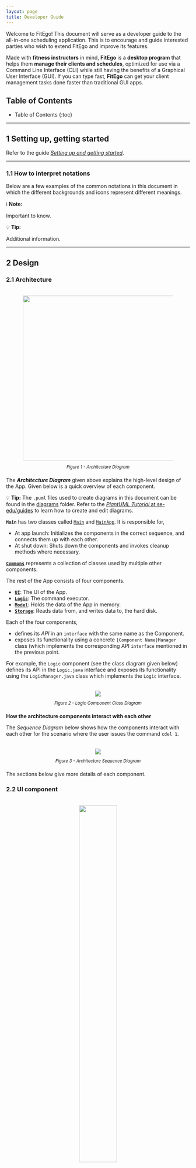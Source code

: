 ```yaml
---
layout: page
title: Developer Guide
---
```


Welcome to FitEgo! This document will serve as a developer guide to the all-in-one scheduling application. This is to encourage and guide interested parties who wish to extend FitEgo and improve its features.

Made with **fitness instructors** in mind, **FitEgo** is a **desktop program** that helps them **manage their clients and schedules**, optimized for use via a Command Line Interface (CLI) while still having the benefits of a Graphical User Interface (GUI). If you can type fast, **FitEgo** can get your client management tasks done faster than traditional GUI apps.

<h2>Table of Contents</h2>

* Table of Contents
{:toc}

--------------------------------------------------------------------------------------------------------------------

## 1 **Setting up, getting started**

Refer to the guide [_Setting up and getting started_](SettingUp.md).

--------------------------------------------------------------------------------------------------------------------

### 1.1 How to interpret notations

Below are a few examples of the common notations in this document in which the different backgrounds and icons represent different meanings.

[comment]: <> (Copy the blocks below and edit your message)

<div markdown="block" class="alert alert-info"> 

:information_source: **Note:**

Important to know. 

</div>

<div markdown="block" class="alert alert-primary">

[comment]: <> (This only appears in Github CSS)

:bulb: **Tip:**

Additional information. 
</div>

--------------------------------------------------------------------------------------------------------------------

## 2 **Design**

### 2.1 Architecture

<figure style="width:auto; text-align:center; padding:0.5em; font-style: italic; font-size: smaller;">
    <p>
        <img src="images/ArchitectureDiagram.png" width="450" />
    </p>
    <figcaption>Figure 1 - Architecture Diagram</figcaption>
</figure>

The ***Architecture Diagram*** given above explains the high-level design of the App. Given below is a quick overview of each component.

<div markdown="span" class="alert alert-primary">

:bulb: **Tip:** The `.puml` files used to create diagrams in this document can be found in the [diagrams](https://github.com/AY2021S1-CS2103T-T13-3/tp/tree/master/docs/diagrams/) folder. Refer to the [_PlantUML Tutorial_ at se-edu/guides](https://se-education.org/guides/tutorials/plantUml.html) to learn how to create and edit diagrams.

</div>

**`Main`** has two classes called [`Main`](https://github.com/AY2021S1-CS2103T-T13-3/tp/tree/master/src/main/java/seedu/address/Main.java) and [`MainApp`](https://github.com/AY2021S1-CS2103T-T13-3/tp/tree/master/src/main/java/seedu/address/MainApp.java). It is responsible for,
* At app launch: Initializes the components in the correct sequence, and connects them up with each other.
* At shut down: Shuts down the components and invokes cleanup methods where necessary.

[**`Commons`**](#26-common-classes) represents a collection of classes used by multiple other components.

The rest of the App consists of four components.

* [**`UI`**](#22-ui-component): The UI of the App.
* [**`Logic`**](#23-logic-component): The command executor.
* [**`Model`**](#24-model-component): Holds the data of the App in memory.
* [**`Storage`**](#25-storage-component): Reads data from, and writes data to, the hard disk.

Each of the four components,

* defines its *API* in an `interface` with the same name as the Component.
* exposes its functionality using a concrete `{Component Name}Manager` class (which implements the corresponding API `interface` mentioned in the previous point.

For example, the `Logic` component (see the class diagram given below) defines its API in the `Logic.java` interface and exposes its functionality using the `LogicManager.java` class which implements the `Logic` interface.

<figure style="width:auto; text-align:center; padding:0.5em; font-style: italic; font-size: smaller;">
    <p>
        <img src="images/LogicClassDiagram.png"/>
    </p>
    <figcaption>Figure 2 - Logic Component Class Diagram</figcaption>
</figure>

**How the architecture components interact with each other**

The *Sequence Diagram* below shows how the components interact with each other for the scenario where the user issues the command `cdel 1`.

<figure style="width:auto; text-align:center; padding:0.5em; font-style: italic; font-size: smaller;">
    <p>
        <img src="images/ArchitectureSequenceDiagram.png"/>
    </p>
    <figcaption>Figure 3 - Architecture Sequence Diagram</figcaption>
</figure>

The sections below give more details of each component.

### 2.2 UI component

<figure style="width:auto; text-align:center; padding:0.5em; font-style: italic; font-size: smaller;">
    <p>
        <img src="images/UiClassDiagramP3.png" style="width: 50%"/>
    </p>
    <figcaption>Figure 4a - UI Class Diagram (High Level) </figcaption>
</figure>

The UiComponents package in the above diagram has the following classes. 

<figure style="width:auto; text-align:center; padding:0.5em; font-style: italic; font-size: smaller;">
    <p>
        <img src="images/UiClassDiagramP2.png"/>
    </p>
    <figcaption>Figure 4b - UI Class Diagram - UiComponents package </figcaption>
</figure>

**API** :
[`Ui.java`](https://github.com/AY2021S1-CS2103T-T13-3/tp/tree/master/src/main/java/seedu/address/ui/Ui.java)

The UI consists of a `MainWindow` that is made up of several parts e.g.`CommandBox`, `ResultDisplay`, `Homepage` etc, as shown in Figure 4b above. 
All of these subcomponents are part of the UiComponents package, and each part make up the entire GUI. 
Every class within the `UiComponents` package, including the `MainWindow`, inherit from the abstract `UiPart` class.

The `UIComponents` uses JavaFx and ControlsFX UI framework. The layout of these UI parts are defined in matching `.fxml` files that are in the `src/main/resources/view` folder. For example, the layout of the [`MainWindow`](https://github.com/AY2021S1-CS2103T-T13-3/tp/tree/master/src/main/java/seedu/address/ui/MainWindow.java) is specified in [`MainWindow.fxml`](https://github.com/AY2021S1-CS2103T-T13-3/tp/tree/master/src/main/resources/view/MainWindow.fxml)

The `UI` component interacts with these external API: 

* `Logic` : Performs the Execution of user's commands.
* `Model` : Listens for changes to data so that the UI can be updated with the modified data.

### 2.3 Logic component

<figure style="width:auto; text-align:center; padding:0.5em; font-style: italic; font-size: smaller;">
    <p>
        <img src="images/LogicClassDiagram.png"/>
    </p>
    <figcaption>Figure 5 - Logic Component Class Diagram</figcaption>
</figure>

**API** :
[`Logic.java`](https://github.com/AY2021S1-CS2103T-T13-3/tp/tree/master/src/main/java/seedu/address/logic/Logic.java)

1. `Logic` uses the `AddressBookParser` class to parse the user command.
1. This results in a `Command` object which is executed by the `LogicManager`.
1. The command execution can affect the `Model` (e.g. deleting a Client).
1. The result of the command execution is encapsulated as a `CommandResult` object which is passed back to the `Ui`.
1. In addition, the `CommandResult` object can also instruct the `Ui` to perform certain actions, such as displaying help to the user.

Given below is the Sequence Diagram for interactions within the `Logic` component for the `execute("cdel 1")` API call.

<figure style="width:auto; text-align:center; padding:0.5em; font-style: italic; font-size: smaller;">
    <p>
        <img src="images/DeleteClientSequenceDiagram.png"/>
    </p>
    <figcaption>Figure 6 - Logic Component - Delete Client Sequence Diagram</figcaption>
</figure>

<div markdown="span" class="alert alert-info">:information_source: **Note:** The lifeline for `DeleteClientCommandParser` and `DeleteClientCommand` should end at the destroy marker (X) but due to a limitation of PlantUML, the lifeline reaches the end of diagram.
</div>

### 2.4 Model component

<figure style="width:auto; text-align:center; padding:0.5em; font-style: italic; font-size: smaller;">
    <p>
        <img src="images/ModelClassDiagram.png"/>
    </p>
    <figcaption>Figure 7 - Model Component Class Diagram</figcaption>
</figure>

The figure above gives the overall architecture of the Model component.

<figure style="width:auto; text-align:center; padding:0.5em; font-style: italic; font-size: smaller;">
    <p>
        <img src="images/ModelClassDiagram2.png"/>
    </p>
    <figcaption>Figure 8 - Model Component Class Diagram - continued</figcaption>
</figure>

The figure above gives a more detailed class diagram for each of the Client, Session and Schedule packages.

**API** : [`Model.java`](https://github.com/AY2021S1-CS2103T-T13-3/tp/tree/master/src/main/java/seedu/address/model/Model.java)

The `Model`,

* stores a `UserPref` object that represents the user’s preferences.
* stores the address book data.
* exposes an unmodifiable `ObservableList<Client>` that can be 'observed' e.g. the UI can be bound to this list so that the UI automatically updates when the data in the list change.
* does not depend on any of the other three components.



### 2.5 Storage component

<figure style="width:auto; text-align:center; padding:0.5em; font-style: italic; font-size: smaller;">
    <p>
        <img src="images/StorageClassDiagram.png"/>
    </p>
    <figcaption>Figure 9 - Storage Component Class Diagram</figcaption>
</figure>

**API** : [`Storage.java`](https://github.com/AY2021S1-CS2103T-T13-3/tp/tree/master/src/main/java/seedu/address/storage/Storage.java)

The `Storage` component,
* can save `UserPref` objects in json format and read it back.
* can save the address book data in json format and read it back.

### 2.6 Common classes

Classes used by multiple components are in the `seedu.addressbook.commons` package.

--------------------------------------------------------------------------------------------------------------------

## 3 **Implementation**

This section describes some noteworthy details on how certain features are implemented.

### 3.1 Logging

We are using `java.util.logging` package for logging. The `LogsCenter` class is used to manage the logging levels 
and logging destinations.

- The logging level can be controlled using the `logLevel` setting in the configuration file 
(See [Section 3.2](#32-configuration), “Configuration”)
- The `Logger` for a class can be obtained using `LogsCenter.getLogger(Class)` which will log messages according 
to the specified logging level
- Currently log messages are output through both `Console` and to a `.log` file.

**Logging Levels**

- **SEVERE** : Critical problem detected which may possibly cause the termination of the application
- **WARNING** : Can continue, but with caution
- **INFO** : Information showing the noteworthy actions by the App
- **FINE** : Details that is not usually noteworthy but may be useful in debugging 
e.g. print the actual list instead of just its size


### 3.2 Configuration

Certain properties of the application can be controlled(e.g. user prefs file location, logging level), 
through the configuration file (default: `config.json`)

### 3.3 Edit Session feature

<div id="f10" >The Edit Session feature allows user to edit a Session.</div>

#### 3.3.1 Implementation

The proposed Edit Session mechanism is facilitated by `Addressbook`.

These operation is exposed in the `Model` interface as `Model#setSession()`.

Given below is an example usage scenario and how the Edit Session mechanism behaves at each step.

Step 1. The user launches the application for the first time.
The `AddressBook` will be initialized with the initial client, session and schedule list.

Step 2. The user executes `sedit 1 g/coolgym` command to edit the first Session in the address book. 
The `sedit` command calls `Model#setSession()`, causing changes to be made in the Session List after the `sedit 1 g/coolgym` command executes.

The following sequence diagram shows how the Edit Session operation works:

<figure style="width:auto; text-align:center; padding:0.5em; font-style: italic; font-size: smaller;">
        <img src="images/EditSessionSequenceDiagram.png"/>
    <figcaption>Figure 10 - Edit Session Sequence Diagram</figcaption>
</figure>

<div markdown="span" class="alert alert-info">:information_source: **Note:** The lifeline for `EditSessionCommand` and `EditSessionCommandParser` should both end at the destroy marker (X) but due to a limitation of PlantUML, the lifeline reaches the end of diagram.

</div>

The following activity diagram summarizes what happens when a user executes a new `EditSession` command, with the assumption that the user inputs a valid command:

<figure style="width:auto; text-align:center; padding:0.5em; font-style: italic; font-size: smaller;">
    <p>
        <img src="images/EditSessionActivityDiagram.png"/>
    </p>
    <figcaption>Figure 11 - Edit Session Activity Diagram</figcaption>
</figure>

### 3.4 Delete Session feature

The Delete Session feature allows user to cancel a session, and delete all schedules associated to the session.

#### 3.4.1 Implementation

The Delete Session mechanism is facilitated by `DeleteSessionCommand` which extends `Command`. The format of the 
command is given by: 

```sdel INDEX [f/]```

When using this command, the `INDEX` should refer to the index shown in the Session List on the right panel.
By default, the command will not delete the session if there are schedules associated to the session. 
However, the user can pass in an optional force (`f/`) parameter to delete all schedules associated to the session.

The following activity diagram summarizes what happens when a user executes a new `DeleteSession` command, with the assumption that the user inputs a valid command.

<figure style="width:auto; text-align:center; padding:0.5em; font-style: italic; font-size: smaller;">
    <p>
        <img src="images/DeleteSessionActivityDiagram.png" style="width: 50%; height: auto;"/>
    </p>
    <figcaption>Figure 12 - Delete Session Activity Diagram</figcaption>
</figure>

The following diagram shows a possible application state in FitEgo, where 2 clients, Andy and John, are scheduled to a same session.

<figure style="width:auto; text-align:center; padding:0.5em; font-style: italic; font-size: smaller;">
    <p>
        <img src="images/DeleteSessionObjectDiagram.png" style="width: 50%; height: auto;"/>
    </p>
    <figcaption>Figure 13 - A possible application state</figcaption>
</figure>

In the following sequence diagram, we trace the execution when the user decides to enter the Delete Session command 
`sdel 1 f/` into FitEgo with the above application state, where the first session in the Session List is the "enduranceTraining" session. 
For simplicity, we will refer to this command input as `commandText`. 

<figure id="f14" style="width:auto; text-align:center; padding:0.5em; font-style: italic; font-size: smaller;">
    <p>
        <img src="images/DeleteSessionSequenceDiagram.png"/>
    </p>
    <figcaption>Figure 14 - Delete Session Sequence Diagram</figcaption>
</figure>

<figure style="width:auto; text-align:center; padding:0.5em; font-style: italic; font-size: smaller;">
    <p>
        <img src="images/DeleteSessionParseArgsRef.png"/>
    </p>
    <figcaption>Figure 15 - Delete Session Parse Args Ref Sequence Diagram</figcaption>
</figure>
 
<div markdown="span" class="alert alert-info">:information_source: **Note:** The lifeline for `DeleteSessionCommand` and `DeleteSessionCommandParser` 
should end at the destroy marker (X) but due to a limitation of PlantUML, the lifeline reaches the end of diagram.
</div>

The sequence diagram above shows how the `DeleteSessionCommand` is executed in FitEgo. The `LogicManager` receives user 
command as commandText and parses it with `AddressBookParser`. It will parse the command and pass the remaining
arguments to `DeleteSessionCommandParser` to construct a `DeleteSessionCommand`. This `DeleteSessionCommand` is 
returned to the `LogicManager` which will then executes it with reference to the model argument.

The model will first get the current `FilteredSessionList` instance to get the session to be deleted. It will then check
whether there exist any schedule associated to the session. As there are currently 2 schedules associated to the "enduranceTraining" session in FitEgo and the boolean `isForced` 
is set to true, the model will remove them from `AddressBook`. It will then create a `CommandResult` to relay feedback 
message back to the UI and return control back to `LogicManager`. It will persist these changes by saving the addressbook to the storage.

#### 3.4.2 Design Considerations

In designing this feature, we had to consider several alternative ways in which we can choose to handle session deletion.

- **Alternative 1 (current choice):** Delete session only after all associated schedules are deleted.
    - Pros: 
        1. Easier to maintain data integrity.
    - Cons:
        1. Extra logic inside the method implementation.
        2. May have performance issues in terms of response time if there are a lot of schedules or sessions stored in FitEgo.
    
- **Alternative 2:** Mark session as deleted and treat schedules with deleted session as invalid
    - Pros: 
        1. Easier to implement the method. 
        2. No need to handle additional force flag option.
    - Cons: 
        1. We must keep track of deleted sessions, which might bloat up the application over time.
        2. Harder to maintain data integrity over time.
        
- **Alternative 3:** Delete the session without checking for associated schedules
    - Pros: Easy to implement.
    - Cons: A schedule might have invalid session, breaking data integrity.


### 3.5 Add Schedule feature

The Add Schedule feature allows user to create a Schedule associated with a Client and a Session. 
In other words, it allows user to schedule a Client to a Session.

#### 3.5.1 Implementation

The Add Schedule mechanism is facilitated by `AddScheduleCommand` which extends `Command`. The format of the 
command is given by: 

```schadd c/CLIENT_INDEX s/SESSION_INDEX```

When using this command, the `CLIENT_INDEX` should refer to the index shown in the Client List on the left panel, and is used to specify the Client. The `SESSION_INDEX` should refer to the index shown in the Session List on the right panel, and is used to specify the Session.

The following activity diagram summarizes the decision making process when a user executes a new `AddSchedule` command.

 <figure style="width:auto; text-align:center; padding:0.5em; font-style: italic; font-size: smaller;">
     <p>
         <img src="images/AddScheduleActivityDiagram.png" style="width: 70%; height: auto;"/>
     </p>
     <figcaption>Figure 16 - Add Schedule Activity Diagram</figcaption>
 </figure>

#### 3.5.2 Command Usage Examples

Assume the current state of the displayed Client List, displayed Session List, and Schedules (all Schedules in FitEgo) are as illustrated in the following simplified object diagram:

 <figure id="f17" style="width:auto; text-align:center; padding:0.5em; font-style: italic; font-size: smaller;">
     <p>
         <img src="images/OverlappingScheduleObjectDiagram0.png" style="width: 85%; height: auto;"/>
     </p>
     <figcaption>Figure 17 - Sample current state of Add Schedule</figcaption>
 </figure>

Now, consider two cases of Add Schedule command to be invoked.

**Case 1**:  `schadd c/2 s/1`

Here is what happens when `schadd c/2 s/1` is invoked.

To some extent, the mechanism (on how it involves `LogicManager`, `AddressBookParser`, and saving the changes to `Storage`) is similar to that of [Delete Session](#34-delete-session-feature), as illustrated in [its sequence diagram](#f14). The main differences are on the method call `parseCommand()` and `DeleteSessionCommand#execute(model)`.

`parseCommand()` method call:
Instead of using `DeleteSessionCommandParser`, it uses `AddScheduleCommandParser` to parse the argument `c/2 s/1` such that it returns an `AddScheduleCommand` object called `a` with Client index `2` and Session index `1`.

`AddScheduleCommand#execute(model)` will be called instead of `DeleteSessionCommand#execute(model)`. For this particular case, the method call `AddScheduleCommand#execute(model)` can be traced using the following sequence diagram snippet.

 <figure style="width:auto; text-align:center; padding:0.5em; font-style: italic; font-size: smaller;">
     <p>
         <img src="images/AddScheduleExecuteRef.png" style="width: 100%; height: auto;"/>
     </p>
     <figcaption>Figure 18 - Sequence diagram snippet for <code>AddScheduleCommand#execute(model)</code></figcaption>
 </figure>
 
As shown in the figure above, first it gets the Client and Session from the filtered (displayed) lists. Then, it checks for existing identical Schedule (Schedule that consists of the same Client and Session) using `hasAnyScheduleAssociatedWithClientAndSession()`. 
Since for this case no identical Schedule is not found, a new Schedule object is created and added into the Model using `Model#addSchedule()`. Finally, it returns the CommandResult to indicate a success.

Thus, `schadd c/2 s/1` will add a Schedule associated with Andy (the second Client in the Client List) and endurance training from 12/02/2020 1400 - 1600 (the first Session in the Session List). The result can be illustrated by the following object diagram, which shows a new Schedule is created.

 <figure style="width:auto; text-align:center; padding:0.5em; font-style: italic; font-size: smaller;">
     <p>
         <img src="images/OverlappingScheduleObjectDiagram1.png" style="width: 85%; height: auto;"/>
     </p>
     <figcaption>Figure 19 - Result of invoking <code>schadd c/2 s/1</code></figcaption>
 </figure>

**Case 2:** `schadd c/1 s/1`

On the other hand, invoking `schadd c/1 s/1` will result in an error shown to the user as an identical Schedule already exists. [Here](#f17), John is already scheduled to the endurance training Session from 12/02/2020 1400 - 1600.

### 3.6 Edit Schedule feature

The Edit Schedule feature allows user to edit a Schedule that is associated with a Client and a Session.

#### 3.6.1 Implementation

The proposed Edit Schedule mechanism is facilitated by `Addressbook`, similar to the [Edit Session Command](#33-edit-session-feature).

This operation is exposed in the `Model` interface as `Model#setSchedule()`.

Similar to the Edit Session mechanism, the example usage scenario below shows how Edit Schedule mechanism behaves:

The user executes `schedit c/1 s/1 us/2` command to edit the Schedule with the first Session and first Client in the address book. 
The `schedit` command calls `Model#setSchedule()`, causing changes to be made in the address book after the `schedit c/1 s/1 us/2` command executes, meaning that the Schedule is now associated with the second Session.

The following activity diagram summarizes what happens when a user executes a new `EditSchedule` command, with the assumption that the user inputs a valid command:

<figure style="width:auto; text-align:center; padding:0.5em; font-style: italic; font-size: smaller;">
    <p>
        <img src="images/EditScheduleActivityDiagram.png" style="width: 25%; height: auto;"/>
    </p>
    <figcaption>Figure 20 - Edit Schedule Activity Diagram</figcaption>
</figure>

#### 3.6.2 Design considerations

* **Alternative 1 (current choice):** Retrieve Schedule using Client and Session Index.
  * Pros: Clearer to retrieve.
  * Cons: Require user to know the Client and Session Index separately.

* **Alternative 2:** Retrieve Schedule using Schedule Index
  itself.
  * Pros: Easier to retrieve.
  * Cons: Implementation is more confusing as User there's a conflict between Index and user-typed String index.


### 3.7 View Client's Weight feature

The viewing of client's weight feature allows the user to check in on a Client's progress after multiple Sessions.
This data is important because it allows the user to check the effectiveness of his training schedule and customise the training 
based on the remarks and weight progress. 

Viewing of Client's Weight is accessible when the user calls `cview [INDEX]` followed by activating the `Weight` tab pane. 

#### 3.7.1 Implementation

The recording of weight is stored in `Schedule` class. This is because we believe that trainer would optionally take a weight measurement
at the start of every session. Thus, to get the weight change over time, a list of schedules related to the `Client` has to be extracted. 

In the following sequence diagram, we trace the execution starting from when the user calls `cview 1` until when the UI is updated with Client View.

<figure style="width:auto; text-align:center; padding:0.5em; font-style: italic; font-size: smaller;">
    <p>
        <img src="images/ClientViewWeightSequenceDiagram.png" alt="ClientViewWeightSequenceDiagram" style="align-content: center" />
    </p>
    <figcaption>Figure 21 - Client View Weight Generate Sequence Diagram</figcaption>
</figure>

<div markdown="block" class="alert alert-info"> 

:information_source: **Note:**

The steps used to create CommandResult is omitted in the sequence diagram for clarity of diagram. The return object of `logic.execute("cview 1")`
is a CommandResult object, within which, contains a Supplier which returns a Pane for MainWindow to display when activated.

</div>

As shown in the "alt" frame, the chart is added into the tab pane if there are associated schedule and the weight (if present within the `Schedule` object)
will be added into the line chart. Otherwise, the `Weight` tab will be removed instead of showing an empty chart.  

#### 3.7.2 Design Considerations
In designing this weight tracking feature, we had considered several alternative ways in which we can store and retreive the weight. 

* **Alternative 1 (current choice):** Stores the `Weight` within the `Schedule` object
  * Pros: The user can track the weight against each session attended. 
  * Cons: Multiple weight measurement during a session, and weight measurement without a session cannot be entered. 
  
* **Alternative 2:** Stores a list of `Weight` within the `Client` object
  * Pros: Do not require a schedule in order to track weight. 
  * Cons: Lesser information about the weight (schedule's exercise, remarks, time, etc) is stored.  

### 3.8 View Session by period feature

The View Session by period feature allows users to filter the Session List to show only those within the requested time period.

<div markdown="span" class="alert alert-info">:information_source: **Note:** The Ui component <code>RightSideBar</code> comprises a <code>ListView</code> of 
 Session List and a title that reflects the latest filter on Session List resulting from <code>ViewSessionCommand</code>. 
 Session List's list and Ui-related operations are handled by <code>Model</code> and <code>RightSideBar</code> respectively.
</div>

The View Session mechanism is facilitated by `ViewSessionCommand` which extends `Command`. The format of the 
command is given by: 

```sview p/PERIOD```

#### 3.8.1 Implementation

When using this command, `PERIOD` should refer to either a variable period or fixed period
that returns true after running `ViewSessionCommand#isValidPeriod`. Fixed periods are found in `ViewSessionCommand#PREDICATE_HASH_MAP`, whereas variable periods
must follow the format `(+/-)#(D/W/M/Y)`.

The following activity diagram summarizes what happens when a user executes a new View Session command.

<figure style="width:auto; text-align:center; padding:0.5em; font-style: italic; font-size: smaller;">
    <p>
        <img src="images/ViewSessionActivityDiagram.png" style="height: auto;"/>
    </p>
    <figcaption>Figure 22 - View Session Activity Diagram</figcaption>
</figure>

In the following sequence diagram, we trace the execution when the user decides to enter the View Session command 
`sview p/week` into FitEgo.

<figure style="width:auto; text-align:center; padding:0.5em; font-style: italic; font-size: smaller;">
    <p>
        <img src="images/ViewSessionSequenceDiagram.png" alt="ViewSessionSequenceDiagram" style="align-content: center" />
    </p>
    <figcaption>Figure 23 - View Session Sequence Diagram</figcaption>
</figure>

<figure style="width:auto; text-align:center; padding:0.5em; font-style: italic; font-size: smaller;">
    <p>
        <img src="images/ViewSessionParserRef.png" alt="ViewSessionParserRef" style="align-content: center" />
    </p>
    <figcaption>Figure 24 - View Session Parser Ref Sequence Diagram</figcaption>
</figure>

<div markdown="span" class="alert alert-info">:information_source: **Note:** The lifeline for `ViewSessionCommandParser` and `ViewSessionCommand` 
should end at the destroy marker (X) but due to a limitation of PlantUML, the lifeline reaches the end of diagram.
</div>

1. After the user enters an input to view session for the week, the input is sent to `LogicManager` to be executed. The `AddressBookParser` identifies the command type and constructs a `ViewSessionCommandParser`.

1. The `ViewSessionCommandParser` then parses for the period and constructs a `ViewSessionCommand` with the period.

1. The `ViewSessionCommand` is returned to the `LogicManager` which will then execute it.

1. During execution of `ViewSessionCommand`, a predicate for sessions within the upcoming week is created (refer to Activity Diagram above for details on flow). The Session List in `Model` is then filtered by this predicate.

1. Command result is passed to `MainWindow` to indicate a successful execution. `MainWindow` will then update the `RightSideBar`.

    <figure style="width:auto; text-align:center; padding:0.5em; font-style: italic; font-size: smaller;">
    <p>
        <img src="images/ViewSessionUpdateRightSideBarRef.png" alt="ViewSessionUpdateRightSideBarRefSequenceDiagram" style="align-content: center" />
    </p>
    <figcaption>Figure 25 - View Session Update RightSideBar Ref Sequence Diagram</figcaption>
    </figure>

1. The `RightSideBar` retrieves the latest period "WEEK" from the command result and text. `Title` is set to "WEEK". It then retrieves the filtered Session List from `LogicManager` and updates the items in `SessionListView`.

#### 3.8.2 Design Considerations

In designing this feature, we had to consider several alternative ways in which we can choose to handle viewing session by period.

* **Alternative 1 (current choice):** Update title of `RightSideBar` based on command result.
    * Pros: Does not lower maintainability and requires the least changes to existing implementation and test code. 
    * Cons: Violates Separation of Concerns principle as `RightSideBar` has to check whether command result is from `ViewSessionCommand`.
    

* **Alternative 2:** Using Observer pattern (Observer RightSideBar, Observable Command) to update title of `RightSideBar`.
    * Pros: Reduces coupling between `Ui` and `Logic`.
    * Cons: 
        1. `RightSideBar` would only be updated when `ViewSessionCommand` is run. 
        If we set the default session view to Week when `Logic` is initialised, all sessions in existing test cases will need to start within 7 days of current date, which introduces additional complexity.
        Hence, we would not customise `RightSideBar`'s default session view.
        2. Violates YAGNI principle as making `Command` implement `Observable` interface requires addition of notify and add observer methods for all commands.
         This also increases chances of errors made in implementation.

--------------------------------------------------------------------------------------------------------------------

## 4 **Documentation, logging, testing, configuration, dev-ops**

* [Documentation guide](Documentation.md)
* [Testing guide](Testing.md)
* [Logging guide](Logging.md)
* [Configuration guide](Configuration.md)
* [DevOps guide](DevOps.md)

--------------------------------------------------------------------------------------------------------------------

## 5 **Appendix A: Requirements**

### 5.1 Product scope

**Target user profile**:
* is a fitness instructor who has trouble managing a significant number of clients and sessions
* prefers desktop apps over other types
* favours an All-in-One software over multiple apps
* can type fast
* prefers typing to mouse interactions
* is reasonably comfortable using CLI apps while appreciates a nice GUI that can show his weekly schedule
* prefers a simple and minimalistic view, as he does not like clutters.

**Value proposition**: to help a fitness instructor keeps track of his customers easily, via CLI as he’s a fast typer.
He can spend more time on his clients/his routine rather than manually using alternative software like Excel to track
administrative matters.


### 5.2 User stories

Priorities: High (must have) - `* * *`, Medium (nice to have) - `* *`, Low (unlikely to have) - `*`

| Priority | As a ...                                     | I want to ...                    | So that I can ...                                                         |
| -------- | ------------------------------------------ | ------------------------------ | ---------------------------------------------------------------------- |
| `* * *`  | new trainer                                   | see usage instructions         | refer to instructions when I forget how to use the App                 |
| `* * *`  | trainer                                       | add a new client               |                                                                        |
| `* * *`  | trainer                                       | edit a client                  | change the details of a client                                         |
| `* * *`  | trainer                                       | view a client's detail         | view at all of the client's details at a glance                        |
| `* * *`  | trainer                                       | delete a client                | remove entries that I no longer need                                   |
| `* * *`  | trainer                                       | find a client by name          | locate details of clients without having to go through the entire list |
| `* * *`  | trainer                                       | tag my client         | I know their allergy / injury history and can advise them an appropriate training / diet schedule |
| `* * *`  | trainer                                       | add a new session               |                                                                        |
| `* * *`  | trainer                                       | edit a session                 | change the details of a session                                        |
| `* * *`  | busy fitness trainer                          | filter sessions by time        | view only the upcoming or other important sessions                     |
| `* * *`  | trainer                                       | delete a session               | cancel all schedules if there is an urgent need                        |
| `* * *`  | trainer                                       | add a new schedule             |                                                                        |
| `* * *`  | trainer                                       | edit a schedule                | change the details of a schedule                                       |
| `* * *`  | trainer                                       | view a schedule's detail       | view at all of the schedule's details at a glance                      |
| `* * *`  | trainer                                       | delete a schedule              | remove schedule that are cancelled or completed                        |
| `* *`    | international trainer                         | input and view weight in either kg or pound| save time on manual conversion                             |
| `* *`    | fitness trainer                               | store clients' session feedback and weight| utilise previous sessions and plan exercises for upcoming sessions     |
| `* *`    | forgetful fitness trainer                     | track clients' payments        | remind those who have not paid up                                      |
| `* *`    | busy fitness trainer                          | query if a particular time slot is open     | add new clients to that time slot                         |
| `* *`    | fitness trainer                               | track clients' weight over time| keep track of my clients progress over time                            |
| `*`      | trainer with many clients in the address book | sort clients by name           | locate a client easily                                                 |
| `*`      | user                                          | change software background between light and dark mode | customise my experience                        |
| `*`      | trainer focused on coaching pre-NS teen       | track client's date of birth   | adjust the fitness intensity depending on IPPT period                  |


### 5.3 Use cases

(For all use cases below, the **System** is the `FitEgo` and the **Actor** is the `user`, unless specified otherwise)


<b id="uc01">Use case: UC01 Add a Client</b>

**MSS**

 1.  User requests to add a specific Client in the list
 2.  FitEgo adds the Client.  
Use case ends.
    
**Extensions**

* 1a. The Client is within the list.
    
    * 1a1. FitEgo shows an error message.

      Use case ends.
      
* 1b. The Client is missing some required details.

    * 1b1. FitEgo shows an error message.
    
       Use case ends.

<br/>

<b id="uc02">Use case: UC02 Edit a Client</b>

**MSS**

 1.  User requests to list Clients
 2.  FitEgo shows a list of Clients
 3.  User requests to edit a specific Client in the list
 4.  FitEgo edits the Client according to the specified details  
Use case ends.

**Extensions**

* 2a. The list is empty.

  Use case ends.

* 3a. The given index is invalid.

    * 3a1. FitEgo shows an error message.

      Use case resumes at step 2.  
<br/>

<b id="uc03">Use case: UC03 Delete a Client</b>

**MSS**

 1.  User requests to list Clients
 2.  FitEgo shows a list of Clients
 3.  User requests to delete a specific Client in the list
 4.  FitEgo deletes the Client  
Use case ends.

**Extensions**

* 2a. The list is empty.

  Use case ends.
  
* 2b. User requests to force delete a specific Client in the list.

    * 2b1. FitEgo force deletes the Client and its associated Schedules.
  
    Use case ends.

* 3a. The given index is invalid.

    * 3a1. FitEgo shows an error message.

      Use case resumes at step 2.

* 3b. The given index refers to a Client associated with one or more Schedule.
    
    * 3b1. FitEgo shows an error message.
    
      Use case resumes at step 2.
      
<br/>

<b id="uc04">Use case: UC04 Find a Client</b>

**MSS**

 1.  User requests to find some Client based on keyword or text.
 2.  FitEgo displays the Client's whose name matches the keyword or text.
 
Use case ends.

**Extensions**

* 2a. The search result is empty.
    
    * 2a1. FitEgo displays no clients found.

    Use case ends.

<br/>

<b id="uc05">Use case: UC05 View a Client</b>

**MSS**

 1.  User requests to list Clients.
 2.  FitEgo shows a list of Clients.
 3.  User requests to view a specific Client in the list
 4.  FitEgo opens the Client's profile in a new window.  
Use case ends.

**Extensions**
* 2a. The list is empty.

  Use case ends.

* 3a. The given index is invalid.

    * 3a1. FitEgo shows an error message.

      Use case resumes at step 3.

* 4a. Previous Client's profile window is not closed.

    * 4a1. The previous Client's profile will be closed.
    
    * 4a2. The current Client's profile will be displayed.

    Use case ends.
      
<br/>

**Use case: UC06 Add a Session**

Similar to [UC01 (Add a Client)](#uc01), but replace Client with Session.

<br>
      
**Use case: UC07 Edit a Session**

Similar to [UC02 (Edit a Client)](#uc02), but replace Client with Session.

<br>

**Use case: UC08 Delete a Session**

Similar to [UC03 (Delete a Client)](#uc03), but replace Client with Session.

<br/>

**Use case: UC09 View Session within time period**

**MSS**

 1.  FitEgo shows a list of Sessions.
 2.  User requests to filter the Session List by a period.
 3.  FitEgo filters the Session List according to the specified period and updates the title displayed.
Use case ends.

**Extensions**

* 1a. The list is empty.

  Use case ends.

* 2a. The given period is invalid.

    * 2a1. FitEgo shows an error message.

      Use case resumes at step 2.     
<br/>

**Use case: UC10 Add a Schedule**

**MSS**

 1. FitEgo shows a list of Clients and list of Sessions.
 2. User requests to add a specific Schedule between a specified Client from Client List and Session from Session List.
 3. FitEgo adds the Schedule.
 
Use case ends.

**Extensions**

- 2a. The Client index or Session index is invalid.

  - 2a1. FitEgo shows an error message.

    Use case resumes at step 2.
  
- 2b. The Schedule to be added already exists.

  - 2b1. FitEgo shows an error message.

    Use case resumes at step 2.  
<br/>

**Use case: UC11 Edit a Schedule**

**MSS**

 1.  FitEgo shows a list of Clients and list of Sessions.
 2.  User requests to edit a specific Schedule in the list. (i.e. updated Session index, update payment, update weight)
 3.  FitEgo edits the Schedule according to the specified details.

Use case ends.

**Extensions**

* 1a. The list is empty.

  Use case ends.

* 2a. The given index is invalid or request to schedule is absent.

    * 2a1. FitEgo shows an error message.

      Use case resumes at step 2.
      
<br/>

**Use case: UC12 Delete a Schedule**

**MSS**

 1. FitEgo shows a list of Clients and list of Sessions.
 2. User requests to delete a Schedule associated with a specified Client from the Client List and Session from the Session List.
 3. FitEgo deletes the Schedule.
 
Use case ends.

**Extensions**

- 2a. The Client index or Session index is invalid.

  - 2a1. FitEgo shows an error message.
  
    Use case resumes at step 2.

- 2b. There is no Schedule associated with the specified Client and Session.

  - 2b1. FitEgo shows an error message.

    Use case resumes at step 2.  
<br/>

**Use case: UC13 Open User Guide in Browser**

**MSS**
 1.  User requests to view Help Window. 
 2.  FitEgo displays Help Window with the User Guide link.
 3.  User selects the link to access the User Guide. 
 4.  FitEgo opens the User Guide in user's default browser.
 
Use case ends.

**Extensions**
 - 3a. User closes the Help Window. 
 
    * 3a1. FitEgo closes the Help Window.
	
      Use case ends.
        
<br/>

**Use case: UC14 Change Unit of Weight Graph**

**MSS**
1.  User requests to view Settings Window. 
2.  FitEgo displays Settings Window.
3.  User makes changes to settings. 
4.  FitEgo saves changes to settings. 

    Use case ends.

**Extensions**
* 2a. User closes the Settings Window. 

    * 2a1. FitEgo closes the Settings Window.
	
      Use case ends.

### 5.4 Non-Functional Requirements

1.  Should work on any _mainstream OS_ as long as it has Java `11` or above installed.
2.  Should be able to hold up to 1000 clients and sessions without a noticeable sluggishness in performance for typical usage (respond to commands within 2 seconds).
3.  The application should be a single user product.
4.  A fitness instructor with above average typing speed for regular English text (i.e. not code, not system admin commands) should be able to accomplish most of the tasks faster using commands than using the mouse.
5.  The source code should be open source.
6.  The application should be usable without internet connection
7.  The user interface should be intuitive enough for users who are not IT-savvy
8.  The product can be downloaded freely from Github.
9.  The user should be able to read and modify the data files.
10.  The user should be able to use the application on different machines just by moving the data file
from your previous machine to your new machine.

### 5.5 Glossary

* **API**: Application Programming Interface
* **CLI**: Command-Line Interface
* **FXML**: Extensible Markup Language-based user interface markup language utilised in JavaFX
* **GUI**: Graphical User Interface
* **Json**: JavaScript Object Notation, a file format
* **JavaFX**: The standard GUI library for Java
* **Mainstream OS**: Windows, Linux, Unix, OS-X
* **PlantUML**: An open-source tool allowing users to create UML diagrams from a plain text language
* **YAGNI**: You Aren't Gonna Need It! Principle: Do not add code simply because ‘you might need it in the future’.


--------------------------------------------------------------------------------------------------------------------

## 6 **Appendix B: Instructions for manual testing**

Given below are instructions to test the app manually.

<div markdown="span" class="alert alert-info"> 
:information_source: **Note:** These instructions only provide a starting point for testers to work on;
testers are expected to do more *exploratory* testing.
</div>

### 6.1 Launch and shutdown

1. Initial launch

   1. Download the jar file and copy into an empty folder.

   1. Double-click the jar file Expected: Shows the GUI with a set of sample contacts. The window size may not be optimum.

1. Saving window preferences

   1. Resize the window to an optimum size. Move the window to a different location. Close the window.

   1. Re-launch the app by double-clicking the jar file.<br>
   
      Expected: The most recent window size and location is retained.

<div markdown="span" class="alert alert-info"> 
:information_source: **Note:** All index-based commands mentioned in the test cases below require the index to be greater than zero and smaller than the list size.

Otherwise, the expected outcome: No changes are made. Error details shown in the status message.
</div>

### 6.2 Adding a Client

1. Adding a Client while all Clients are being shown.

   1. Test case: `cadd n/John Doe p/98765432 e/johnd@example.com a/311, Clementi Ave 2, #02-25 t/injured-thigh t/allergy-dairy` <br>
      Expected: Client is added to the list. <br>
      Details of the added Client are shown in the status message.
    
   1. Other incorrect Add Client commands to try: <br>
        * `cadd n/John Doe p/98765432 a/311, Clementi Ave 2, #02-25 t/injured-thigh` (email not added)
        * `cadd n/John Doe p/98765432 e/example.com a/311, Clementi Ave 2, #02-25 t/injured-thigh t/allergy-dairy` (invalid email address)
      Expected: Client is not added. <br>
      Error details are shown in the status message.

### 6.3 Editing a Client

1. Editing a Client while all Clients are being shown.

   1. Prerequisites: There should be at least 1 Client in the Client List.
    
   1. Test case: `cedit 1 p/91234567` <br>
      Expected: First Client's detail (phone number) is edited. <br>
      Details of the edited Client are shown is in the status message.

   1. Other incorrect Edit Client commands to try: 
       * `cedit 0 p/91234567` (index out of bound) <br>
      Expected: Client details is not edited. <br>
      Error details are shown in the status message.
      
### 6.4 Deleting a Client

1. Deleting a Client while all Clients are being shown.

   1. Prerequisites: There should be at least 1 Client in the Client List.
    
   1. Test case: `cdel 1` <br>
      Expected: First Client is being deleted from the list. <br>
      Details of the deleted Client are shown in the status message.

### 6.5 Adding a Session

1. Adding a Session while all Clients are being shown.

    1. Test case: `sadd g/Machoman Gym ex/Endurance at/29/09/2020 1600 t/120` <br>
       Expected: Session is added to the list. <br>
       Details of the added Session are shown in the status message.
       
    1. Other incorrect Add Session commands to try: 
        * `sadd g/machoman ex/endurance at/29/09/2020 t/120` (wrong date format)
        * `sadd g/machoman ex/endurance at/29/09/2020 1600 t/0` (invalid duration)
       Expected: Session is not added. <br>
       Error details are shown in the status message.

### 6.6 Editing a Session

1. Editing a Session while all Sessions are being shown.

   1. Prerequisites: There should be at least 1 Session in the Session List.
    
   1. Test case: `sedit 1 g/Machoman at/29/09/2020 1600 t/120` <br>
      Expected: First Session's gym location and timing is edited. <br>
      Details of the edited Session are shown in the status message.
      
### 6.7 Deleting a Session

1. Deleting a Session while all Sessions are being shown.

   1. Prerequisites: There should be at least 1 Session in the Session List.
   
   1. Test case: `sdel 1 f/` <br>
      Expected: The 1st Session in the Session List will be deleted alongside all Schedules associated to the Session. <br>
      Details of the deleted Session are shown in the status message.

### 6.8 Viewing Sessions within Period

1. Viewing Sessions within Period while the Session List is non-empty.

   1. Prerequisites: There should be at least 1 Session in the Session List.

   1. Test case: `sview p/+1d`<br>
      Expected: The right panel only displays Sessions with start time from 0000hrs today to 2359hrs the next day. <br>
      Indication that Session List has been successfully updated is shown in the status message.

   1. Other incorrect View Session commands to try: `sview`, `sview p/+2s` (where unit of time is not d/m/y), `...` <br>
      Expected: View of Session List is unchanged. <br>
      Error details shown in the status message.
      
### 6.9 Adding a Schedule

1. Adding a Schedule while all Clients and Sessions are being shown.

   1. Prerequisites: There should be at least 1 Client and 1 Session in the Client and Session List respectively.
   
   1. Test case: `schadd c/1 s/1`<br>
      Expected: Add a Schedule associated with the first Client in the Client List and first Session in the Session List. <br>
      Details of the added Schedule are shown in the status message.
      

### 6.10 Editing a Schedule

1. Editing a Schedule while all Schedules are being shown.

   1. Prerequisites: There should be at least 1 Schedule with the associated Client and Session.

   1. Test case: `schedit c/1 s/1 us/2 pd/paid r/text`<br>
      Expected: Edit Schedule with the first Client and first Session is edited to second Session in the Session List, with payment updated to paid and remarks updated to text. <br>
      Details of the edited Schedule are shown in the status message.


### 6.11 Deleting a Schedule

1. Deleting a Schedule while all Clients and Sessions are being shown.

   1. Prerequisites: There should be at least 1 Schedule with the associated Client and Session.
   
   1. Test case: `schdel c/1 s/1`<br>
      Expected: Delete the Schedule associated with first Client in the Client List and first Session in the Session List. <br>
      Details of the deleted Schedule are shown in the status message.

### 6.12 Saving data

1. Dealing with missing/corrupted data files

   1. Test case: Open `data/addressbook.json` and change one of the Schedule's `clientEmail` to an email that 
      does not exist inside the `clients` list. <br>
      Expected: FitEgo notices an invalid storage format and start with an empty addressbook.
      
   2. Test case: Open `data/addressbook.json` and change one of the Schedule's `startTime` or `endTime` so that the  
      resulting interval does not exist inside the Session List. <br>
      Expected: Similar to previous.


---


## 7 **Appendix C: Efforts**
### Effort
We believe that the effort to develop FitEgo is at least twice of that of AB3. Besides new commands, we also enhanced the core of AB3 with the ability to handle modified saved file error gracefully and the ability to upload a customized picture for each Client. Other than the features, we also spent a lot of time proofreading and refining our User Guide and Developer Guide.

### Difficulty

We think that the difficulty level for developing FitEgo was quite high because there are many entities involved (Client, Session, and Schedule) compared to AB3 that only has Person. Schedule is an association class, which needs integration testing and some changes needed to be made when the Schedule-related features were added. New panels and windows such as Client List, Session List, settings window, and Client detail view were also created. Such changes in the UI were very challenging.

Our team wrote around 23k LoC, 30 pages of User Guide and 50 pages of Developer Guide.

### Challenges Faced 

The following were challenges encountered since the project began:

#### General 
Due to the ongoing Covid-19 outbreak, we were not able to schedule weekly meet-ups for discussions, and they were replaced by weekly Zoom meetings instead. It is also harder to help other team members without meeting because we are unable to draw the solution and guide them. 

##### v1.2 
Midterms were held in the middle of milestone v1.2, resulting in some of the features being integrated nearer to the milestone’s deadline.

##### v1.4 
Iteration v1.4 is short and there were many ongoing projects from other modules, which makes the wrap up of the project challenging. While we did not have many bug reports to fix, our team is constantly looking for bugs and upgrading ourselves so that we can present the best product. 

### Achievement
Excluding the UI, we managed to achieve 81% code coverage, ensuring that our app is well-tested and bug-free. We also ensured that our User Guide and Developer Guide went above and beyond by making it more comprehensive and comprehensible to new developers.

---

<center>~End of Developer Guide~</center>
